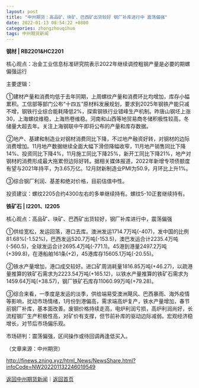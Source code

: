 ```yaml
---
layout: post
title: "中州期货：高品矿、块矿、巴西矿出货较好 钢厂补库进行中 震荡偏强"
date: 2022-01-13 08:54:22 +0800
categories: zhongzhouqihuo
tags: 中州期货新闻
---
```

<p><strong>钢材 | RB2201&HC2201</strong></p>
 <p>核心观点：冶金工业信息标准研究院表示2022年继续调控粗钢产量是必要的期螺偏强运行</p>
 <p>主要逻辑：</p>
 <p>①建材产量和消费均低于去年同期，上周螺纹产量和消费环比均增加，库存小幅累积。工信部等部门公布“十四五”原材料发展规划，要求到2025年钢铁产能只减不增，钢铁行业综合能耗降低2%，探索钢铁行业错峰生产机制。昨唐山钢坯上涨30，上海螺纹维稳，上海热卷维稳。河南和山西等地贸易商冬储积极性较高，冬储量大超去年。关注上海钢联中午即将公布的产量和库存数据。</p>
 <p>②地产、基建和制造业对钢材消费同比下降，不过地产融资好转，对钢材的边际消费增加。11月地产数据继续全面大幅下滑但降幅收窄，11月地产销售同比下降14%、投资同比下降4%，11月施工同比下降25%，新开工同比下降21%，地产对钢材的消费形成最大拖累但边际好转。据相关媒体报道，2022年新增专项债额度有望与2021年持平，为3.65万亿。12月财新制造业PMI为50.9，月环比上升1%。</p>
 <p>③综合钢厂利润、基差和绝对价格，目前估值中性。</p>
 <p>投资建议：螺纹2205合约4300左右的多单继续持有。螺纹5-10正套继续持有。</p>
 <p><strong>铁矿石 | I2201、I2205</strong></p>
 <p>核心观点：高品矿、块矿、巴西矿出货较好，钢厂补库进行中，震荡偏强</p>
 <p>①供给宽松，发运回落，港口去库。澳洲发运1714.7万吨(-407)，发中国的比例81.68%(-1.52%)，巴西发运520.7万吨(-153.5)，澳巴发运合计2235.4万吨(-560.5)，全球发运合计2695.4万吨(-771.1)。45港到港量2497.2万吨(+399.8)，在港船舶161条(+2)，45港库存15605.1万吨(-20.55)。</p>
 <p>②铁水产量增加，港口成交较好。进口矿周消耗量1816.85万吨(+46.27)，以疏港量推算的铁矿石需求为2223.54万吨(+165.12)，以铁水产量推算的铁矿石需求为1459.64万吨(+38.57)，钢厂铁矿石库存11060.99万吨(+79.28)。</p>
 <p>③综合来看，一季度是发运的淡季，供给端易受澳洲飓风、巴西暴雨、海外疫情等影响，扰动市场情绪，1月份到港偏高，需求端高炉复产，铁水产量增加，春节前钢厂补库，基本面改善。废钢价格持续走高，电炉利润亏损，高炉利润尚好，长流程钢厂生产积极性高，对矿价有支撑，但节前补库的驱动边际减弱。宏观经济稳增长，对节后市场偏乐观。</p>
 <p>市场研判：震荡偏强，区间操作或待回调再逢低买入。</p><p class="em_media">（文章来源：中州期货）</p>

<http://finews.zning.xyz/html_News/NewsShare.html?infoCode=NW202201132246019549>

[返回中州期货新闻](//finews.withounder.com/category/zhongzhouqihuo.html)｜[返回首页](//finews.withounder.com/)